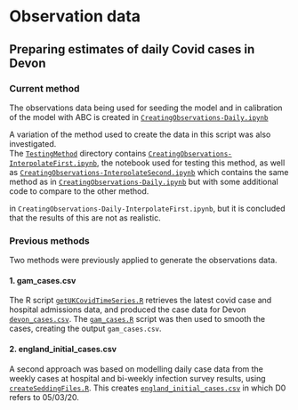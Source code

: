 # Observation data
##  Preparing estimates of daily Covid cases in Devon

### Current method
The observations data being used for seeding the model and in calibration of the model with ABC is created in [`CreatingObservations-Daily.ipynb`](https://github.com/Urban-Analytics/RAMP-UA/blob/Mollys_DA/experiments/calibration/observation_data/CreatingObservations-Daily.ipynb)

A variation of the method used to create the data in this script was also investigated.   
The [`TestingMethod`](https://github.com/Urban-Analytics/RAMP-UA/blob/Mollys_DA/experiments/calibration/observation_data/TestingMethod/) directory contains [`CreatingObservations-InterpolateFirst.ipynb`](https://github.com/Urban-Analytics/RAMP-UA/blob/Mollys_DA/experiments/calibration/observation_data/TestingMethod/CreatingObservations-Daily-InterpolateFirst.ipynb), the notebook used for testing this method, as well as [`CreatingObservations-InterpolateSecond.ipynb`](https://github.com/Urban-Analytics/RAMP-UA/blob/Mollys_DA/experiments/calibration/observation_data/TestingMethod/CreatingObservations-Daily-InterpolateSecond.ipynb) which contains the same method as in [`CreatingObservations-Daily.ipynb`](https://github.com/Urban-Analytics/RAMP-UA/blob/Mollys_DA/experiments/calibration/observation_data/CreatingObservations-Daily.ipynb) but with some additional code to compare to the other method. 



in `CreatingObservations-Daily-InterpolateFirst.ipynb`, but it is concluded that the results of this are not as realistic.

### Previous methods
Two methods were previously applied to generate the observations data. 

#### 1. gam_cases.csv
The R script [`getUKCovidTimeSeries.R`](https://github.com/Urban-Analytics/RAMP-UA/blob/master/experiments/calibration/observation_data/getUKCovidTimeSeries.R) retrieves the latest covid case and hospital admissions data, and produced the case data for Devon [`devon_cases.csv`](https://github.com/Urban-Analytics/RAMP-UA/tree/master/experiments/calibration/observation_data/devon_cases.csv). The [`gam_cases.R`](https://github.com/Urban-Analytics/RAMP-UA/blob/master/experiments/calibration/observation_data/gam_cases.R) script was then used to smooth the cases, creating the output `gam_cases.csv`.

#### 2. england_initial_cases.csv
A second approach was based on modelling daily case data from the weekly cases at hospital and bi-weekly infection survey results, using [`createSeddingFiles.R`](https://github.com/Urban-Analytics/RAMP-UA/blob/Ecotwins-withCommuting/lab/createSeedingFiles.R). This creates [`england_initial_cases.csv`](https://github.com/Urban-Analytics/RAMP-UA/tree/master/experiments/calibration/observation_data/england_initial_cases.csv) in which D0 refers to 05/03/20.


